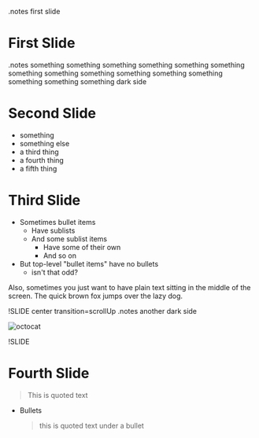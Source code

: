 <!SLIDE title-slide>
.notes first slide

# First Slide #

<!SLIDE bullets incremental transition=fade>
.notes something something something something something something something something something something something something something something something dark side

# Second Slide #

* something
* something else
* a third thing
* a fourth thing
* a fifth thing

<!SLIDE bullets>
# Third Slide

* Sometimes bullet items
  * Have sublists
  * And some sublist items
    * Have some of their own
    * And so on
* But top-level "bullet items" have no bullets
  * isn't that odd?

Also, sometimes you just want to have plain text sitting in the middle
of the screen. The quick brown fox jumps over the lazy dog.

!SLIDE center transition=scrollUp
.notes another dark side

![octocat](octocat.png)

!SLIDE

# Fourth Slide

> This is quoted text

* Bullets

    > this is quoted text under a bullet
